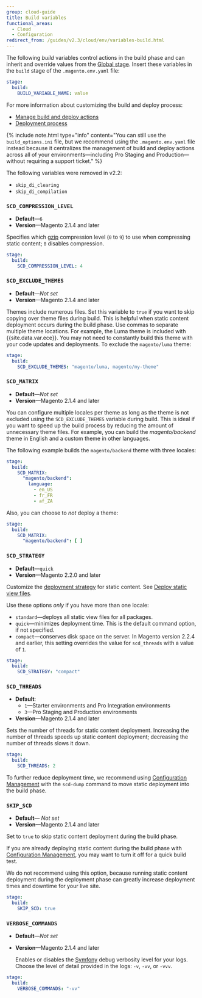 ```yaml
---
group: cloud-guide
title: Build variables
functional_areas:
  - Cloud
  - Configuration
redirect_from: /guides/v2.3/cloud/env/variables-build.html
---
```


The following _build_ variables control actions in the build phase and can inherit and override values from the [Global stage]({{page.baseurl}}/cloud/env/variables-intro.html#global-variables). Insert these variables in the `build` stage of the `.magento.env.yaml` file:

```yaml
stage:
  build:
    BUILD_VARIABLE_NAME: value
```

For more information about customizing the build and deploy process:

* [Manage build and deploy actions]({{page.baseurl}}/cloud/project/magento-env-yaml.html)
* [Deployment process]({{page.baseurl}}/cloud/deploy/deployment-process.html)

{% include note.html type="info" content="You can still use the `build_options.ini` file, but we recommend using the `.magento.env.yaml` file instead because it centralizes the management of build and deploy actions across all of your environments—including Pro Staging and Production—without requiring a support ticket." %}

The following variables were removed in v2.2:

* `skip_di_clearing`
* `skip_di_compilation`

### `SCD_COMPRESSION_LEVEL`

* **Default**—`6`
* **Version**—Magento 2.1.4 and later

Specifies which [gzip](https://www.gnu.org/software/gzip) compression level (`0` to `9`) to use when compressing static content; `0` disables compression.

```yaml
stage:
  build:
    SCD_COMPRESSION_LEVEL: 4
```

### `SCD_EXCLUDE_THEMES`

* **Default**—_Not set_
* **Version**—Magento 2.1.4 and later

Themes include numerous files. Set this variable to `true` if you want to skip copying over theme files during build. This is helpful when static content deployment occurs during the build phase. Use commas to separate multiple theme locations. For example, the Luma theme is included with {{site.data.var.ece}}. You may not need to constantly build this theme with your code updates and deployments. To exclude the `magento/luma` theme:

```yaml
stage:
  build:
    SCD_EXCLUDE_THEMES: "magento/luma, magento/my-theme" 
```

### `SCD_MATRIX`

* **Default**—_Not set_
* **Version**—Magento 2.1.4 and later

You can configure multiple locales per theme as long as the theme is not excluded using the `SCD_EXCLUDE_THEMES` variable during build. This is ideal if you want to speed up the build process by reducing the amount of unnecessary theme files. For example, you can build the _magento/backend_ theme in English and a custom theme in other languages.

The following example builds the `magento/backend` theme with three locales:

```yaml
stage:
  build:
    SCD_MATRIX:
      "magento/backend":
        language:
          - en_US
          - fr_FR
          - af_ZA
```

Also, you can choose to _not_ deploy a theme:

```yaml
stage:
  build:
    SCD_MATRIX:
      "magento/backend": [ ]
```

### `SCD_STRATEGY`

* **Default**—`quick`
* **Version**—Magento 2.2.0 and later

Customize the [deployment strategy]({{site.baseurl}}/guides/v2.2/config-guide/cli/config-cli-subcommands-static-deploy-strategies.html) for static content. See [Deploy static view files]({{site.baseurl}}/guides/v2.2/config-guide/cli/config-cli-subcommands-static-view.html).

Use these options _only_ if you have more than one locale:

* `standard`—deploys all static view files for all packages.
* `quick`—minimizes deployment time. This is the default command option, if not specified.
* `compact`—conserves disk space on the server. In Magento version 2.2.4 and earlier, this setting overrides the value for `scd_threads` with a value of `1`.

```yaml
stage:
  build:
    SCD_STRATEGY: "compact"
```

### `SCD_THREADS`

* **Default**: 
  * `1`—Starter environments and Pro Integration environments
  * `3`—Pro Staging and Production environments
* **Version**—Magento 2.1.4 and later

Sets the number of threads for static content deployment. Increasing the number of threads speeds up static content deployment; decreasing the number of threads slows it down.

```yaml
stage:
  build:
    SCD_THREADS: 2
```

To further reduce deployment time, we recommend using [Configuration Management]({{page.baseurl}}/cloud/configure/configuration-management.html) with the `scd-dump` command to move static deployment into the build phase.

### `SKIP_SCD`

* **Default**— _Not set_
* **Version**—Magento 2.1.4 and later

Set to `true` to skip static content deployment during the build phase.

If you are already deploying static content during the build phase with [Configuration Management]({{page.baseurl}}/cloud/configure/configuration-management.html), you may want to turn it off for a quick build test.

We do not recommend using this option, because running static content deployment during the deployment phase can greatly increase deployment times and downtime for your live site.

```yaml
stage:
  build:
    SKIP_SCD: true
```

### `VERBOSE_COMMANDS`

* **Default**—_Not set_
* **Version**—Magento 2.1.4 and later

  Enables or disables the [Symfony](https://symfony.com/doc/current/console/verbosity.html) debug verbosity level for your logs. Choose the level of detail provided in the logs: `-v`, `-vv`, or `-vvv`.

```yaml
stage:
  build:
    VERBOSE_COMMANDS: "-vv"
```

